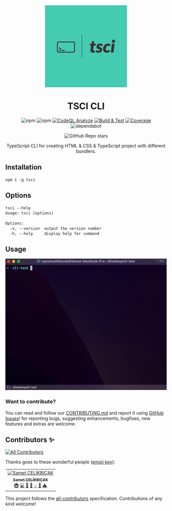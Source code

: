 <div align="center">

<img src="./assets/tsci.jpeg" width="256" height="256">

# TSCI CLI
![npm](https://img.shields.io/npm/v/tsci?color=g&label=tsci&logo=npm) ![npm](https://img.shields.io/npm/dy/tsci?label=Downloads&logo=npm) [![CodeQL Analyze](https://github.com/sametcelikbicak/tsci/actions/workflows/codeql-analysis.yml/badge.svg)](https://github.com/sametcelikbicak/tsci/actions/workflows/codeql-analysis.yml) [![Build & Test](https://github.com/sametcelikbicak/tsci/actions/workflows/build-test.yml/badge.svg)](https://github.com/sametcelikbicak/tsci/actions/workflows/build-test.yml) [![Coverage](https://github.com/sametcelikbicak/tsci/actions/workflows/coverage.yml/badge.svg)](https://github.com/sametcelikbicak/tsci/actions/workflows/coverage.yml) ![dependabot](https://img.shields.io/badge/Dependabot-active-g?logo=dependabot)

![GitHub Repo stars](https://img.shields.io/github/stars/sametcelikbicak/tsci?style=social)

TypeScript CLI for creating HTML & CSS & TypeScript project with different bundlers.
</div>

## Installation
``` shell
npm i -g tsci
```
## Options
``` shell
tsci --help
Usage: tsci [options]

Options:
  -v, --version  output the version number
  -h, --help     display help for command
```

## Usage
![CLI](assets/cli.gif)

### Want to contribute?
You can read and follow our [CONTRIBUTING.md](CONTRIBUTING.md) and report it using
[GitHub Issues](https://github.com/sametcelikbicak/tsci/issues)! for reporting bugs, suggesting enhancements, bugfixes, new features and extras are welcome.


## Contributors ✨
<!-- ALL-CONTRIBUTORS-BADGE:START - Do not remove or modify this section -->
[![All Contributors](https://img.shields.io/badge/all_contributors-1-orange.svg?style=flat-square)](#contributors-)
<!-- ALL-CONTRIBUTORS-BADGE:END -->
Thanks goes to these wonderful people ([emoji key](https://allcontributors.org/docs/en/emoji-key)):


<!-- ALL-CONTRIBUTORS-LIST:START - Do not remove or modify this section -->
<!-- prettier-ignore-start -->
<!-- markdownlint-disable -->
<table>
  <tbody>
    <tr>
      <td align="center"><a href="https://sametcelikbicak.com/"><img src="https://avatars.githubusercontent.com/u/5312741?v=4?s=100" width="100px;" alt="Samet ÇELİKBIÇAK"/><br /><sub><b>Samet ÇELİKBIÇAK</b></sub></a><br /><a href="#infra-sametcelikbicak" title="Infrastructure (Hosting, Build-Tools, etc)">🚇</a> <a href="https://github.com/sametcelikbicak/tsci/commits?author=sametcelikbicak" title="Code">💻</a> <a href="https://github.com/sametcelikbicak/tsci/issues?q=author%3Asametcelikbicak" title="Bug reports">🐛</a> <a href="https://github.com/sametcelikbicak/tsci/commits?author=sametcelikbicak" title="Documentation">📖</a> <a href="#example-sametcelikbicak" title="Examples">💡</a> <a href="#maintenance-sametcelikbicak" title="Maintenance">🚧</a> <a href="https://github.com/sametcelikbicak/tsci/commits?author=sametcelikbicak" title="Tests">⚠️</a></td>
    </tr>
  </tbody>
</table>
<!-- markdownlint-restore -->
<!-- prettier-ignore-end -->

<!-- ALL-CONTRIBUTORS-LIST:END -->


This project follows the [all-contributors](https://github.com/all-contributors/all-contributors) specification. Contributions of any kind welcome!

